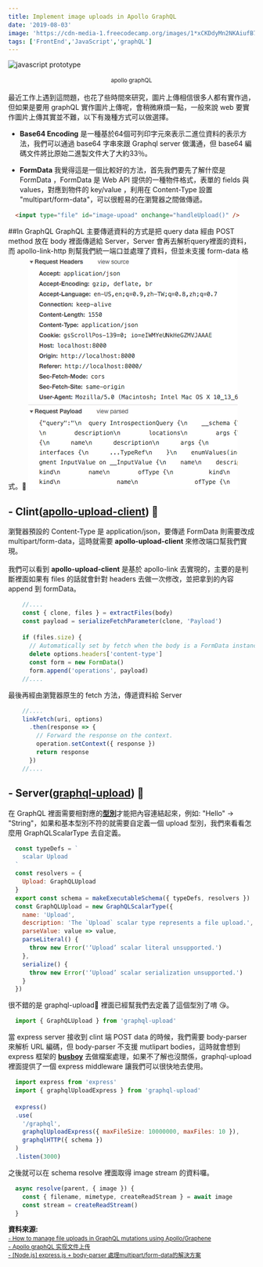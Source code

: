 ```yaml
---
title: Implement image uploads in Apollo GraphQL
date: '2019-08-03'
image: 'https://cdn-media-1.freecodecamp.org/images/1*xCKDdyMn2NKAiufB7jtTwg.png'
tags: ['FrontEnd','JavaScript','graphQL']
---
```


![javascript prototype](https://cdn-media-1.freecodecamp.org/images/1*xCKDdyMn2NKAiufB7jtTwg.png)
<center><small>apollo graphQL</small></center>
<br>
最近工作上遇到這問題，也花了些時間來研究，圖片上傳相信很多人都有實作過，但如果是要用 graphQL 實作圖片上傳呢，會稍微麻煩一點，一般來說 web 要實作圖片上傳其實並不難，以下有幾種方式可以做選擇。<br>

- **Base64 Encoding**
是一種基於64個可列印字元來表示二進位資料的表示方法，我們可以通過 base64 字串來跟 Graphql server 做溝通，但 base64 編碼文件將比原始二進製文件大了大約33％。

- **FormData**
我覺得這是一個比較好的方法，首先我們要先了解什麼是 FormData ，FormData 是 Web API 提供的一種物件格式，表單的 fields 與 values，對應到物件的 key/value ，利用在 Content-Type 設置 "multipart/form-data"，可以很輕易的在瀏覽器之間做傳遞。

```html
  <input type="file" id="image-upoad" onchange="handleUpload()" />
```

##In GraphQL
GraphQL 主要傳遞資料的方式是把 query data 經由 POST method 放在 body 裡面傳遞給 Server，Server 會再去解析query裡面的資料，而 apollo-link-http 則幫我們統一端口並處理了資料，但並未支援 form-data 格式。🤨
![javascript prototype](./request-header.png)

## - Clint([**apollo-upload-client**](https://github.com/jaydenseric/apollo-upload-client)) 👻
瀏覽器預設的 Content-Type 是 application/json，要傳遞 FormData 則需要改成 multipart/form-data，這時就需要 **apollo-upload-client** 來修改端口幫我們實現。
<br>
<br>
我們可以看到 **apollo-upload-client** 是基於 apollo-link 去實現的，主要的是判斷裡面如果有 files 的話就會針對 headers 去做一次修改，並把拿到的內容 append 到 formData。
```javascript
    //....
    const { clone, files } = extractFiles(body)
    const payload = serializeFetchParameter(clone, 'Payload')

    if (files.size) {
      // Automatically set by fetch when the body is a FormData instance.
      delete options.headers['content-type']
      const form = new FormData()
      form.append('operations', payload)
    //....
```
最後再經由瀏覽器原生的 fetch 方法，傳遞資料給 Server
```javascript
    //....
    linkFetch(uri, options)
      .then(response => {
        // Forward the response on the context.
        operation.setContext({ response })
        return response
      })
    //....
```
## - Server([graphql-upload](https://github.com/jaydenseric/graphql-upload)) 👻
在 GraphQL 裡面需要相對應的[**型別**](https://graphql.org/graphql-js/basic-types/)才能把內容連結起來，例如: "Hello" -> "String"，如果和基本型別不符的就需要自定義一個 upload 型別，我們來看看怎麼用 GraphQLScalarType 去自定義。
```javascript
  const typeDefs = `
    scalar Upload
  `
  const resolvers = {
    Upload: GraphQLUpload
  }
  export const schema = makeExecutableSchema({ typeDefs, resolvers })  
  const GraphQLUpload = new GraphQLScalarType({
    name: 'Upload',
    description: 'The `Upload` scalar type represents a file upload.',
    parseValue: value => value,
    parseLiteral() {
      throw new Error('‘Upload’ scalar literal unsupported.')
    },
    serialize() {
      throw new Error('‘Upload’ scalar serialization unsupported.')
    }
  })
```
很不錯的是 graphql-upload 裡面已經幫我們去定義了這個型別了唷 😘。

```javascript
  import { GraphQLUpload } from 'graphql-upload'
```

當 express server 接收到 clint 端 POST data 的時候，我們需要 body-parser 來解析 URL 編碼，但 body-parser 不支援 mutlipart bodies，這時就會想到 express 框架的 [**busboy**](https://github.com/mscdex/busboy) 去做檔案處理，如果不了解也沒關係，graphql-upload 裡面提供了一個 express middleware 讓我們可以很快地去使用。

```javascript
  import express from 'express'
  import { graphqlUploadExpress } from 'graphql-upload'

  express()
  .use(
    '/graphql',
    graphqlUploadExpress({ maxFileSize: 10000000, maxFiles: 10 }),
    graphqlHTTP({ schema })
  )
  .listen(3000)
```

之後就可以在 schema resolve 裡面取得 image stream 的資料囉。

```javascript
  async resolve(parent, { image }) {
    const { filename, mimetype, createReadStream } = await image
    const stream = createReadStream()
  }
```

**資料來源:**<br>
<small>
[- How to manage file uploads in GraphQL mutations using Apollo/Graphene](https://www.freecodecamp.org/news/how-to-manage-file-uploads-in-graphql-mutations-using-apollo-graphene-b48ed6a6498c/)
</small>
<br>
<small>
[- Apollo graphQL 实现文件上传](https://zhuanlan.zhihu.com/p/50117878)
</small>
<br>
<small>
[- [Node.js] express.js + body-parser 處理multipart/form-data的解決方案](https://medium.com/cubemail88/node-js-express-js-body-parser-%E8%99%95%E7%90%86multipart-form-data%E7%9A%84%E8%A7%A3%E6%B1%BA%E6%96%B9%E6%A1%88-d89d2699b9f)
</small>



